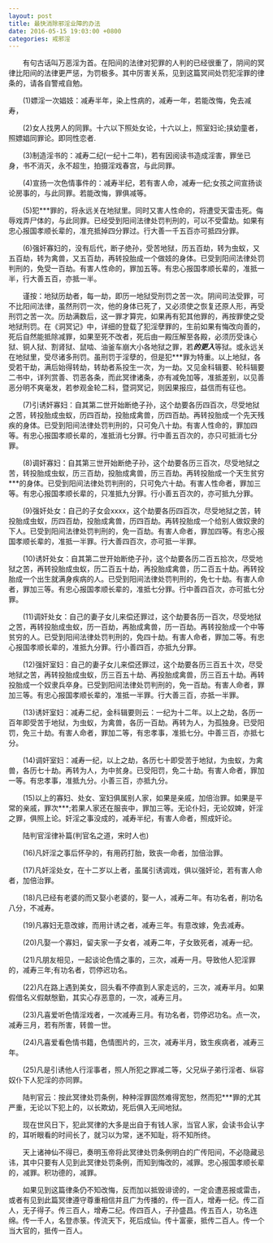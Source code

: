 ```yaml
---
layout: post
title: 最快消除邪淫业障的办法
date: 2016-05-15 19:03:00 +0800
categories: 戒邪淫
---
```


　　有句古话叫万恶淫为首。在阳间的法律对犯罪的人判的已经很重了，阴间的冥律比阳间的法律更严惩，为罚极多。其中厉害关系，见到这篇冥间处罚犯淫罪的律条的，请各自警戒自勉。
　　(1)嫖淫一次娼妓：减寿半年，染上性病的，减寿一年，若能改悔，免去减寿，
　　(2)女人找男人的同罪。十六以下照处女论，十六以上，照室妇论;挟幼童者，照嫖娼同罪论。即同性恋者.
　　(3)制造淫书的：减寿二纪(一纪十二年)，若有因阅读书造成淫害，罪坐已身，书不消灭，永不超生，拍摄淫戏春宫，与此同罪。
　　(4)宣扬一次色情事件的：减寿半纪，若有害人命，减寿一纪;女孩之间宣扬谈论房事的，与此同罪。若能改悔，罪俱减等。
　　(5)犯***罪的，将永远关在地狱里。同时又害人性命的，将遭受天雷击死。侮辱戏弄尸体的，与此同罪。已经受到阳间法律处罚判刑的，可以不受雷劫。如果有忠心报国孝顺长辈的，准充抵掉四分罪过。行大善一千五百亦可抵四分罪。
　　(6)强奸寡妇的，没有后代，断子绝孙，受苦地狱，历五百劫，转为虫蚁，又五百劫，转为禽兽，又五百劫，再转投胎成一个做妓的身体。已受到阳间法律处罚判刑的，免受一百劫。有害人性命的，罪加五等。有忠心报国孝顺长辈的，准抵一半，行大善五百，亦抵一半。
　　谨按：地狱历劫者，每一劫，即历一地狱受刑罚之苦一次。阴间司法受罪，可不比阳间法律，虽然刑罚一次，他的身体已死了，又必须使之恢复还原人形，再受刑罚之苦一次。历劫满数后，这一罪才算完，如果再有犯其他罪的，再按罪使之受地狱刑罚。在《洞冥记》中，详细的登载了犯淫孽罪的，生前如果有悔改向善的，死后自然能抵除减罪，如果至死不改者，死后由一殿压解至各殿，必须历受诛心狱、铜人狱、割肾狱、鼠啮、油釜车崩大小各地狱之罪，若***的更入***等狱。或永远关在地狱里，受尽诸多刑罚。虽刑罚于淫孽的，但是犯***罪为特重。以上地狱，各受若干劫，满后始得转劫，转劫者系投生一次，为一劫。又见金科辑要、轮科辑要二书中，详列赏善、罚恶各条，而此冥律诸条，亦有减免加等，准抵差别，以见善恶分明不爽毫发，若参观金轮二科，暨洞冥记，则因果报应，益信而有征也。
　　(7)引诱奸寡妇：自其第二世开始断绝子孙，这个劫要各历四百次，尽受地狱之苦，转投胎成虫蚁，历四百劫，投胎成禽兽，历四百劫。再转投胎成一个先天残疾的身体。已受到阳间法律处罚判刑的，只可免八十劫。有害人性命的，罪加四等。有忠心报国孝顺长辈的，准抵消七分罪。行中善五百次的，亦只可抵消七分罪。
　　(8)调奸寡妇：自其第三世开始断绝子孙，这个劫要各历三百次，尽受地狱之苦，转投胎成虫蚁，历三百劫，投胎成禽兽，历三百劫。再转投胎成一个天生贫穷***的身体。已受到阳间法律处罚判刑的，只可免六十劫。有害人性命者，罪加三等。有忠心报国孝顺长辈的，只准抵九分罪。行小善五百次的，亦可抵九分罪。
　　(9)强奸处女：自己的子女会xxxx，这个劫要各历四百次，尽受地狱之苦，转投胎成虫蚁，历四百劫，投胎成禽兽，历四百劫。再转投胎成一个给别人做奴隶的下人。已受到阳间法律处罚判刑的，免一百劫。有害人命者，罪加四等。有忠心报国孝顺长辈的，准抵一半罪。行大善四百次，亦可抵一半罪。
　　(10)诱奸处女：自其第二世开始断绝子孙，这个劫要各历二百五拾次，尽受地狱之苦，再转投胎成虫蚁，历二百五十劫，再投胎成禽兽，历二百五十劫。再转投胎成一个出生就满身疾病的人。已受到阳间法律处罚判刑的，免七十劫。有害人命者，罪加三等。有忠心报国孝顺长辈的，准抵七分罪。行中善四百次，亦可抵七分罪。
　　(11)调奸处女：自己的妻子女儿来偿还罪过，这个劫要各历一百次，尽受地狱之苦，再转投胎成虫蚁，历一百劫，再胎成禽兽，历一百劫。再转投胎成一个中等贫穷的人。已受到阳间法律处罚判刑的，免四十劫。有害人命者，罪加二等。有忠心报国孝顺长辈的，准抵九分罪。行小善四百，亦抵九分罪。
　　(12)强奸室妇：自己的妻子女儿来偿还罪过，这个劫要各历三百五十次，尽受地狱之苦，再转投胎成虫蚁，历三百五十劫、再投胎成禽兽，历三百五十劫。再转投胎成一个奴隶兵卒身。已受到阳间法律处罚判刑的，免一百劫。有害人命者，罪加三等。有忠心报国孝顺长辈的，准抵一半罪。行大善三百，亦抵一半罪。
　　(13)诱奸室妇：减寿二纪，金科辑要则云：一纪为十二年。以上之劫，各历一百年即受苦于地狱，为虫蚁，为禽兽，各历一百劫。再转为人，为孤独身。已受阳罚，免三十劫。有害人命者，罪加二等，有忠孝事，准抵七分。中善三百，亦抵七分。
　　(14)调奸室妇：减寿一纪，以上之劫，各历七十即受苦于地狱，为虫蚁，为禽兽，各历七十劫。再转为人，为中贫身。已受阳罚，免二十劫。有害人命者，罪加一等。有忠孝事，准抵九分。小善三百，亦抵九分。
　　(15)以上的寡妇、处女、室妇俱属别人家，如果是亲戚，加倍治罪。如果是平常的亲戚，罪次***;若果人家还在服丧中，罪加三等。无论仆妇，无论奴婢，奸淫之罪，俱照上论。奸淫之事没成的，减寿半纪，有害人命者，照成奸论。
　　陆判官淫律补篇(判官名之道，宋时人也)
　　(16)凡奸淫之事后怀孕的，有用药打胎，致丧一命者，加倍治罪。
　　(17)凡奸淫处女，在十二岁以上者，虽属引诱调戏，俱以强奸论，若有害人命者，加倍治罪。
　　(18)凡已经有老婆的而又娶小老婆的，娶一人，减寿二年。有功名者，削功名八分，不减寿。
　　(19)凡寡妇无意改嫁，而用计诱之者，减寿三年。有意改嫁，免去减寿。
　　(20)凡娶一个寡妇，留夫家一子女者，减寿二年，子女致死者，减寿一纪。
　　(21)凡朋友相见，一起谈论色情之事的，三次，减寿一月。导致他人犯淫罪的，减寿三年;有功名者，罚停迟功名。
　　(22)凡在路上遇到美女，回头看不停直到人家走远的，三次，减寿半月。如果假借名义假献慇勤，其实心存恶意的，一次，减寿三月。
　　(23)凡喜爱听色情淫戏者，一次减寿三月。有功名者，罚停迟功名。点一次，减寿三月，若有所害，转兽一世。
　　(24)凡喜爱看色情书籍，色情图片的，三次，减寿半月，致生疾病者，减寿三年。
　　(25)凡是引诱他人行淫事者，照人所犯之罪减二等，父兄纵子弟行淫者、纵容奴仆下人犯淫的亦同罪。
　　陆判官云：按此冥律处罚条例，种种淫罪固然难得宽恕，然而犯***罪的尤其严重，无论以下犯上的，以长欺幼，死后俱入无间地狱。
　　现在世风日下，犯此冥律的大多是出自于有钱人家，当官人家，会读书会认字的，耳听眼看的时间长了，就习以为常，迷不知耻，将不知所终。
　　天上诸神仙不得已，奏明玉帝将此冥律处罚条例明白的广传阳间，不必隐藏忌讳，其中只要有人见到此冥律处罚条例，而知到悔改的，减罪。忠心报国孝顺长辈的，减罪。积功德的，减罪。
　　如果见到这篇律条仍不知改悔，反而加以抵毁诽谤的，一定会遭恶报或雷击，或者有见到此篇冥律遵守尊重相信并且广为传播的，传一百人，增寿一纪。传二百人，无子得子。传三百人，增寿二纪。传四百人，子孙盛昌。传五百人，功名连绵。传一千人，名登赤箓。传流天下，死后成仙。传十富豪，抵传二百人。传一个当大官的，抵传一百人。